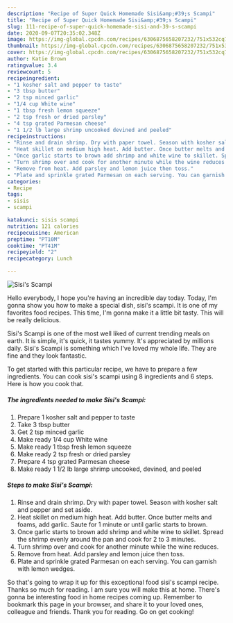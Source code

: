 ```yaml
---
description: "Recipe of Super Quick Homemade Sisi&amp;#39;s Scampi"
title: "Recipe of Super Quick Homemade Sisi&amp;#39;s Scampi"
slug: 111-recipe-of-super-quick-homemade-sisi-and-39-s-scampi
date: 2020-09-07T20:35:02.348Z
image: https://img-global.cpcdn.com/recipes/6306875658207232/751x532cq70/sisis-scampi-recipe-main-photo.jpg
thumbnail: https://img-global.cpcdn.com/recipes/6306875658207232/751x532cq70/sisis-scampi-recipe-main-photo.jpg
cover: https://img-global.cpcdn.com/recipes/6306875658207232/751x532cq70/sisis-scampi-recipe-main-photo.jpg
author: Katie Brown
ratingvalue: 3.4
reviewcount: 5
recipeingredient:
- "1 kosher salt and pepper to taste"
- "3 tbsp butter"
- "2 tsp minced garlic"
- "1/4 cup White wine"
- "1 tbsp fresh lemon squeeze"
- "2 tsp fresh or dried parsley"
- "4 tsp grated Parmesan cheese"
- "1 1/2 lb large shrimp uncooked devined and peeled"
recipeinstructions:
- "Rinse and drain shrimp. Dry with paper towel. Season with kosher salt and pepper and set aside."
- "Heat skillet on medium high heat. Add butter. Once butter melts and foams, add garlic. Saute for 1 minute or until garlic starts to brown."
- "Once garlic starts to brown add shrimp and white wine to skillet. Spread the shrimp evenly around the pan and cook for 2 to 3 minutes."
- "Turn shrimp over and cook for another minute while the wine reduces."
- "Remove from heat. Add parsley and lemon juice then toss."
- "Plate and sprinkle grated Parmesan on each serving. You can garnish with lemon wedges."
categories:
- Recipe
tags:
- sisis
- scampi

katakunci: sisis scampi 
nutrition: 121 calories
recipecuisine: American
preptime: "PT10M"
cooktime: "PT41M"
recipeyield: "2"
recipecategory: Lunch

---
```



![Sisi&#39;s Scampi](https://img-global.cpcdn.com/recipes/6306875658207232/751x532cq70/sisis-scampi-recipe-main-photo.jpg)

Hello everybody, I hope you're having an incredible day today. Today, I'm gonna show you how to make a special dish, sisi&#39;s scampi. It is one of my favorites food recipes. This time, I'm gonna make it a little bit tasty. This will be really delicious.

Sisi&#39;s Scampi is one of the most well liked of current trending meals on earth. It is simple, it's quick, it tastes yummy. It's appreciated by millions daily. Sisi&#39;s Scampi is something which I've loved my whole life. They are fine and they look fantastic.




To get started with this particular recipe, we have to prepare a few ingredients. You can cook sisi&#39;s scampi using 8 ingredients and 6 steps. Here is how you cook that.

<!--inarticleads1-->

##### The ingredients needed to make Sisi&#39;s Scampi:

1. Prepare 1 kosher salt and pepper to taste
1. Take 3 tbsp butter
1. Get 2 tsp minced garlic
1. Make ready 1/4 cup White wine
1. Make ready 1 tbsp fresh lemon squeeze
1. Make ready 2 tsp fresh or dried parsley
1. Prepare 4 tsp grated Parmesan cheese
1. Make ready 1 1/2 lb large shrimp uncooked, devined, and peeled




<!--inarticleads2-->

##### Steps to make Sisi&#39;s Scampi:

1. Rinse and drain shrimp. Dry with paper towel. Season with kosher salt and pepper and set aside.
1. Heat skillet on medium high heat. Add butter. Once butter melts and foams, add garlic. Saute for 1 minute or until garlic starts to brown.
1. Once garlic starts to brown add shrimp and white wine to skillet. Spread the shrimp evenly around the pan and cook for 2 to 3 minutes.
1. Turn shrimp over and cook for another minute while the wine reduces.
1. Remove from heat. Add parsley and lemon juice then toss.
1. Plate and sprinkle grated Parmesan on each serving. You can garnish with lemon wedges.




So that's going to wrap it up for this exceptional food sisi&#39;s scampi recipe. Thanks so much for reading. I am sure you will make this at home. There's gonna be interesting food in home recipes coming up. Remember to bookmark this page in your browser, and share it to your loved ones, colleague and friends. Thank you for reading. Go on get cooking!
